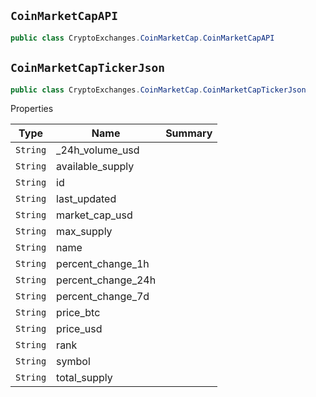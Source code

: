 ## `CoinMarketCapAPI`

```csharp
public class CryptoExchanges.CoinMarketCap.CoinMarketCapAPI

```

## `CoinMarketCapTickerJson`

```csharp
public class CryptoExchanges.CoinMarketCap.CoinMarketCapTickerJson

```

Properties

| Type | Name | Summary | 
| --- | --- | --- | 
| `String` | _24h_volume_usd |  | 
| `String` | available_supply |  | 
| `String` | id |  | 
| `String` | last_updated |  | 
| `String` | market_cap_usd |  | 
| `String` | max_supply |  | 
| `String` | name |  | 
| `String` | percent_change_1h |  | 
| `String` | percent_change_24h |  | 
| `String` | percent_change_7d |  | 
| `String` | price_btc |  | 
| `String` | price_usd |  | 
| `String` | rank |  | 
| `String` | symbol |  | 
| `String` | total_supply |  | 


